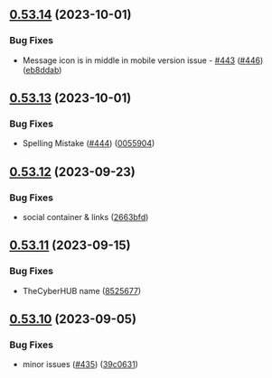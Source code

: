 ## [0.53.14](https://github.com/thecyberworld/TheCyberHUB/compare/v0.53.13...v0.53.14) (2023-10-01)

### Bug Fixes

-   Message icon is in middle in mobile version issue - [#443](https://github.com/thecyberworld/TheCyberHUB/issues/443) ([#446](https://github.com/thecyberworld/TheCyberHUB/issues/446)) ([eb8ddab](https://github.com/thecyberworld/TheCyberHUB/commit/eb8ddaba854a33d73cf109ef12c6e7e57186cf5d))

## [0.53.13](https://github.com/thecyberworld/TheCyberHUB/compare/v0.53.12...v0.53.13) (2023-10-01)

### Bug Fixes

-   Spelling Mistake ([#444](https://github.com/thecyberworld/TheCyberHUB/issues/444)) ([0055904](https://github.com/thecyberworld/TheCyberHUB/commit/0055904123cc392a950c264fbe17bfae9a3ae2be))

## [0.53.12](https://github.com/thecyberworld/TheCyberHUB/compare/v0.53.11...v0.53.12) (2023-09-23)

### Bug Fixes

-   social container & links ([2663bfd](https://github.com/thecyberworld/TheCyberHUB/commit/2663bfda9bba8ee540a241467e16f59fcb999090))

## [0.53.11](https://github.com/thecyberworld/TheCyberHUB/compare/v0.53.10...v0.53.11) (2023-09-15)

### Bug Fixes

-   TheCyberHUB name ([8525677](https://github.com/thecyberworld/TheCyberHUB/commit/852567753cba30135e1100e06ae155c5db2e50e3))

## [0.53.10](https://github.com/thecyberworld/TheCyberHUB/compare/v0.53.9...v0.53.10) (2023-09-05)

### Bug Fixes

-   minor issues ([#435](https://github.com/thecyberworld/TheCyberHUB/issues/435)) ([39c0631](https://github.com/thecyberworld/TheCyberHUB/commit/39c0631d6650a1ccd8437eca88dc63c5fcd4cfcb))
